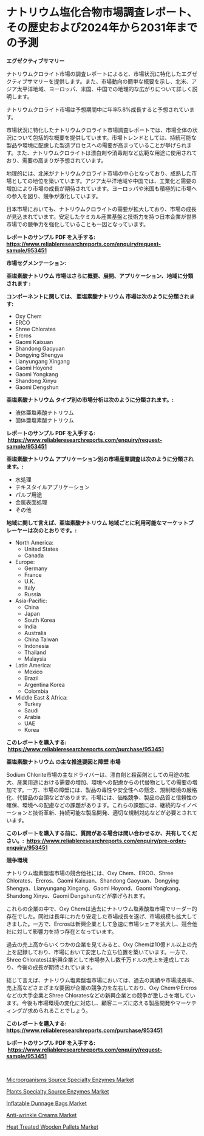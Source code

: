 <p><h1>ナトリウム塩化合物市場調査レポート、その歴史および2024年から2031年までの予測</h1></p><p><strong>エグゼクティブサマリー</strong></p>
<p><p>ナトリウムクロライト市場の調査レポートによると、市場状況に特化したエグゼクティブサマリーを提供します。また、市場動向の簡単な概要を示し、北米、アジア太平洋地域、ヨーロッパ、米国、中国での地理的な広がりについて詳しく説明します。 </p><p>ナトリウムクロライト市場は予想期間中に年率5.8%成長すると予想されています。</p><p>市場状況に特化したナトリウムクロライト市場調査レポートでは、市場全体の状況について包括的な概要を提供しています。市場トレンドとしては、持続可能な製品や環境に配慮した製造プロセスへの需要が高まっていることが挙げられます。また、ナトリウムクロライトは漂白剤や消毒剤など広範な用途に使用されており、需要の高まりが予想されています。</p><p>地理的には、北米がナトリウムクロライト市場の中心となっており、成熟した市場としての地位を築いています。アジア太平洋地域や中国では、工業化と需要の増加により市場の成長が期待されています。ヨーロッパや米国も積極的に市場への参入を図り、競争が激化しています。</p><p>日本市場においても、ナトリウムクロライトの需要が拡大しており、市場の成長が見込まれています。安定したケミカル産業基盤と技術力を持つ日本企業が世界市場での競争力を強化していることも一因となっています。</p></p>
<p><strong>レポートのサンプル PDF を入手する: <a href="https://www.reliableresearchreports.com/enquiry/request-sample/953451">https://www.reliableresearchreports.com/enquiry/request-sample/953451</a></strong></p>
<p><strong>市場セグメンテーション:</strong></p>
<p><strong> 亜塩素酸ナトリウム 市場はさらに概要、展開、アプリケーション、地域に分類されます :</strong></p>
<p><strong>コンポーネントに関しては、 亜塩素酸ナトリウム 市場は次のように分類されます: &nbsp;</strong></p>
<p><ul><li>Oxy Chem</li><li>ERCO</li><li>Shree Chlorates</li><li>Ercros</li><li>Gaomi Kaixuan</li><li>Shandong Gaoyuan</li><li>Dongying Shengya</li><li>Lianyungang Xingang</li><li>Gaomi Hoyond</li><li>Gaomi Yongkang</li><li>Shandong Xinyu</li><li>Gaomi Dengshun</li></ul></p>
<p><strong> 亜塩素酸ナトリウム タイプ別の市場分析は次のように分類されます。:</strong></p>
<p><ul><li>液体亜塩素酸ナトリウム</li><li>固体亜塩素酸ナトリウム</li></ul></p>
<p><strong>レポートのサンプル PDF を入手する: &nbsp;<a href="https://www.reliableresearchreports.com/enquiry/request-sample/953451">https://www.reliableresearchreports.com/enquiry/request-sample/953451</a></strong></p>
<p><strong> 亜塩素酸ナトリウム アプリケーション別の市場産業調査は次のように分類されます。:</strong></p>
<p><ul><li>水処理</li><li>テキスタイルアプリケーション</li><li>パルプ用途</li><li>金属表面処理</li><li>その他</li></ul></p>
<p><strong>地域に関して言えば、亜塩素酸ナトリウム 地域ごとに利用可能なマーケットプレーヤーは次のとおりです。:</strong></p>
<p><ul>
    <li>
        North America:
        <ul>
            <li>United States</li>
            <li>Canada</li>
        </ul>
    </li>
    <li>
        Europe:
        <ul>
            <li>Germany</li>
            <li>France</li>
            <li>U.K.</li>
            <li>Italy</li>
            <li>Russia</li>
        </ul>
    </li>
    <li>
        Asia-Pacific:
        <ul>
            <li>China</li>
            <li>Japan</li>
            <li>South Korea</li>
            <li>India</li>
            <li>Australia</li>
            <li>China Taiwan</li>
            <li>Indonesia</li>
            <li>Thailand</li>
            <li>Malaysia</li>
        </ul>
    </li>
    <li>
        Latin America:
        <ul>
            <li>Mexico</li>
            <li>Brazil</li>
            <li>Argentina Korea</li>
            <li>Colombia</li>
        </ul>
    </li>
    <li>
        Middle East & Africa:
        <ul>
            <li>Turkey</li>
            <li>Saudi</li>
            <li>Arabia</li>
            <li>UAE</li>
            <li>Korea</li>
        </ul>
    </li>
    </ul></p>
<p><strong>このレポートを購入する: &nbsp;<a href="https://www.reliableresearchreports.com/purchase/953451">https://www.reliableresearchreports.com/purchase/953451</a></strong></p>
<p><strong>亜塩素酸ナトリウム の主な推進要因と障壁 市場</strong></p>
<p><p>Sodium Chlorite市場の主なドライバーは、漂白剤と殺菌剤としての用途の拡大、産業用途における需要の増加、環境への配慮からの代替物としての需要の増加です。一方、市場の障壁には、製品の毒性や安全性への懸念、規制環境の厳格化、代替品の台頭などがあります。市場には、価格競争、製品の品質と信頼性の確保、環境への配慮などの課題があります。これらの課題には、継続的なイノベーションと技術革新、持続可能な製品開発、適切な規制対応などが必要とされています。</p></p>
<p><strong>このレポートを購入する前に、質問がある場合は問い合わせるか、共有してください。:&nbsp; <a href="https://www.reliableresearchreports.com/enquiry/pre-order-enquiry/953451">https://www.reliableresearchreports.com/enquiry/pre-order-enquiry/953451</a></strong></p>
<p><strong>競争環境</strong></p>
<p><p>ナトリウム塩素酸塩市場の競合他社には、Oxy Chem、ERCO、Shree Chlorates、Ercros、Gaomi Kaixuan、Shandong Gaoyuan、Dongying Shengya、Lianyungang Xingang、Gaomi Hoyond、Gaomi Yongkang、Shandong Xinyu、Gaomi Dengshunなどが挙げられます。</p><p>これらの企業の中で、Oxy Chemは過去にナトリウム塩素酸塩市場でリーダー的存在でした。同社は長年にわたり安定した市場成長を遂げ、市場規模も拡大してきました。一方で、Ercrosは新興企業として急速に市場シェアを拡大し、競合他社に対して影響力を持つ存在となっています。</p><p>過去の売上高からいくつかの企業を見てみると、Oxy Chemは10億ドル以上の売上を記録しており、市場において安定した立ち位置を築いています。一方で、Shree Chloratesは新興企業として市場参入し数千万ドルの売上を達成しており、今後の成長が期待されています。</p><p>総じて言えば、ナトリウム塩素酸塩市場においては、過去の実績や市場成長率、売上高などさまざまな要因が企業の競争力を左右しており、Oxy ChemやErcrosなどの大手企業とShree Chloratesなどの新興企業との競争が激しさを増しています。今後も市場環境の変化に対応し、顧客ニーズに応える製品開発やマーケティングが求められることでしょう。</p></p>
<p><strong>このレポートを購入する: &nbsp; <a href="https://www.reliableresearchreports.com/purchase/953451">https://www.reliableresearchreports.com/purchase/953451</a></strong></p>
<p><strong>レポートのサンプル PDF を入手する: &nbsp;<a href="https://www.reliableresearchreports.com/enquiry/request-sample/953451">https://www.reliableresearchreports.com/enquiry/request-sample/953451</a></strong><strong></strong></p>
<p>&nbsp;</p>
<p><p><a href="https://unruly-ladybug-44b.notion.site/Global-Microorganisms-Source-Specialty-Enzymes-Market-Size-and-Market-Trends-Insights-and-Projectio-93eb39a6abcb4fcd945ff5056edc4e1d">Microorganisms Source Specialty Enzymes Market</a></p><p><a href="https://shimmer-gardenia-37a.notion.site/Plants-Specialty-Source-Enzymes-Market-Size-Furnishes-Valuable-Information-Encompassing-Market-Share-fbe1410395c34dfd8a9dd91dda37a6d6">Plants Specialty Source Enzymes Market</a></p><p><a href="https://view.publitas.com/reportprime-1/inflatable-dunnage-bags-market-growth-market-trends-covid-19-impact-and-forecasts-for-period-from-2024-2031/">Inflatable Dunnage Bags Market</a></p><p><a href="https://meowing-lemming-dd3.notion.site/Anti-wrinkle-Creams-Market-Size-2024-2031-Global-Industrial-Analysis-Key-Geographical-Regions-Ma-79f7f25d0acf4fb49d85707b5be72a17">Anti-wrinkle Creams Market</a></p><p><a href="https://view.publitas.com/reportprime-1/heat-treated-wooden-pallets-market-provides-detailed-segmentation-of-this-market-based-on-type-application-and-region-and-forecast-for-the-period-from-2024-2031/">Heat Treated Wooden Pallets Market</a></p></p>